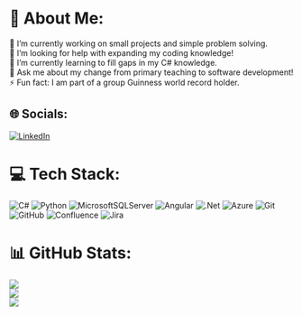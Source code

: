 # 💫 About Me:
🔭 I’m currently working on small projects and simple problem solving.<br>🤝 I’m looking for help with expanding my coding knowledge! <br>🌱 I’m currently learning to fill gaps in my C# knowledge.<br>💬 Ask me about my change from primary teaching to software development!<br>⚡ Fun fact: I am part of a group Guinness world record holder.


## 🌐 Socials:
[![LinkedIn](https://img.shields.io/badge/LinkedIn-%230077B5.svg?logo=linkedin&logoColor=white)](https://linkedin.com/in/samantha-jane-butler) 

# 💻 Tech Stack:
![C#](https://img.shields.io/badge/c%23-%23239120.svg?style=for-the-badge&logo=csharp&logoColor=white) ![Python](https://img.shields.io/badge/python-3670A0?style=for-the-badge&logo=python&logoColor=ffdd54) ![MicrosoftSQLServer](https://img.shields.io/badge/Microsoft%20SQL%20Server-CC2927?style=for-the-badge&logo=microsoft%20sql%20server&logoColor=white) ![Angular](https://img.shields.io/badge/angular-%23DD0031.svg?style=for-the-badge&logo=angular&logoColor=white) ![.Net](https://img.shields.io/badge/.NET-5C2D91?style=for-the-badge&logo=.net&logoColor=white) ![Azure](https://img.shields.io/badge/azure-%230072C6.svg?style=for-the-badge&logo=microsoftazure&logoColor=white) ![Git](https://img.shields.io/badge/git-%23F05033.svg?style=for-the-badge&logo=git&logoColor=white) ![GitHub](https://img.shields.io/badge/github-%23121011.svg?style=for-the-badge&logo=github&logoColor=white) ![Confluence](https://img.shields.io/badge/confluence-%23172BF4.svg?style=for-the-badge&logo=confluence&logoColor=white) ![Jira](https://img.shields.io/badge/jira-%230A0FFF.svg?style=for-the-badge&logo=jira&logoColor=white)
# 📊 GitHub Stats:
![](https://github-readme-stats.vercel.app/api?username=Samantha-Butler&theme=dark&hide_border=true&include_all_commits=true&count_private=true)<br/>
![](https://nirzak-streak-stats.vercel.app/?user=Samantha-Butler&theme=dark&hide_border=true)<br/>
![](https://github-readme-stats.vercel.app/api/top-langs/?username=Samantha-Butler&theme=dark&hide_border=true&include_all_commits=true&count_private=true&layout=compact)

<!-- Proudly created with GPRM ( https://gprm.itsvg.in ) -->
